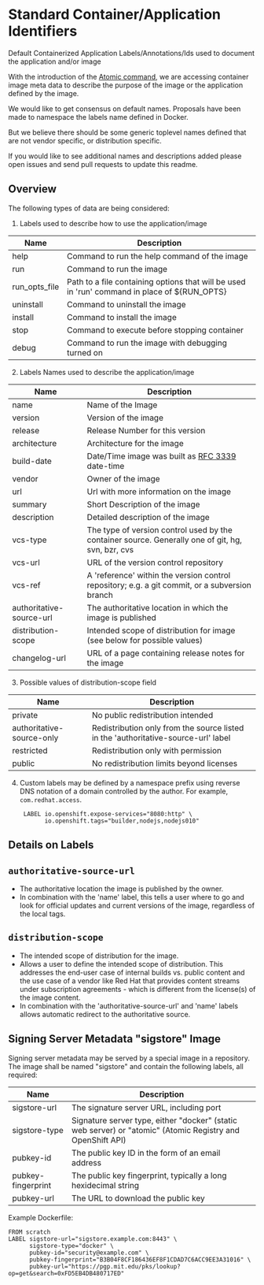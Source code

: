 # Standard Container/Application Identifiers
Default Containerized Application Labels/Annotations/Ids used to document the application and/or image

With the introduction of the [Atomic command](http://developerblog.redhat.com/2015/04/21/introducing-the-atomic-command/), we are accessing container image meta data to describe the purpose of the image or the application defined by the image.

We would like to get consensus on default names.  Proposals have been made to namespace the labels name defined
in Docker.  

But we believe there should be some generic toplevel names defined that are not vendor specific, or
distribution specific.  

If you would like to see additional names and descriptions added please open issues and send pull requests to update this readme.

## Overview

The following types of data are being considered:

1. Labels used to describe how to use the application/image

 | Name        | Description                            |
 |-------------|----------------------------------------|
 | help        | Command to run the help command of the image|
 | run         | Command to run the image|
 | run_opts_file | Path to a file containing options that will be used in 'run' command in place of ${RUN_OPTS}|
 | uninstall   | Command to uninstall the image|
 | install     | Command to install the image|
 | stop        | Command to execute before stopping container|
 | debug       | Command to run the image with debugging turned on|

2. Labels Names used to describe the application/image

 | Name        | Description                            |
 |-------------|----------------------------------------|
 | name        | Name of the Image|
 | version     | Version of the image|
 | release     | Release Number for this version|
 | architecture| Architecture for the image|
 | build-date  | Date/Time image was built as [RFC 3339](https://tools.ietf.org/html/rfc3339) date-time|
 | vendor      | Owner of the image|
 | url         | Url with more information on the image|
 | summary     | Short Description of the image|
 | description | Detailed description of the image|
 | vcs-type    | The type of version control used by the container source. Generally one of git, hg, svn, bzr, cvs|
 | vcs-url     | URL of the version control repository|
 | vcs-ref     | A 'reference' within the version control repository; e.g. a git commit, or a subversion branch|
 | authoritative-source-url | The authoritative location in which the image is published|
 | distribution-scope  | Intended scope of distribution for image (see below for possible values)|
 | changelog-url | URL of a page containing release notes for the image|

3. Possible values of distribution-scope field

 |Name         | Description |
 |-------------|-------------|
 | private     | No public redistribution intended|
 | authoritative-source-only  | Redistribution only from the source listed in the 'authoritative-source-url' label|
 | restricted  | Redistribution only with permission|
 | public      | No redistribution limits beyond licenses|

4. Custom labels may be defined by a namespace prefix using reverse DNS notation of a domain controlled by the author. For example, `com.redhat.access`.

        LABEL io.openshift.expose-services="8080:http" \
              io.openshift.tags="builder,nodejs,nodejs010"

## Details on Labels

## `authoritative-source-url`
* The authoritative location the image is published by the owner.
* In combination with the 'name' label, this tells a user where to go and look for official updates and current versions of the image, regardless of the local tags.

## `distribution-scope`
* The intended scope of distribution for the image.
* Allows a user to define the intended scope of distribution. This addresses the end-user case of internal builds vs. public content and the use case of a vendor like Red Hat that provides content streams under subscription agreements - which is different from the license(s) of the image content.
* In combination with the 'authoritative-source-url' and 'name' labels allows automatic redirect to the authoritative source.

## Signing Server Metadata "sigstore" Image

Signing server metadata may be served by a special image in a repository. The image shall be named "sigstore" and contain the following labels, all required:

| Name               | Description                            |
|--------------------|----------------------------------------|
| sigstore-url       | The signature server URL, including port |
| sigstore-type      | Signature server type, either "docker" (static web server) or "atomic" (Atomic Registry and OpenShift API) |
| pubkey-id          | The public key ID in the form of an email address |
| pubkey-fingerprint | The public key fingerprint, typically a long hexidecimal string |
| pubkey-url         | The URL to download the public key |

Example Dockerfile:

```
FROM scratch
LABEL sigstore-url="sigstore.example.com:8443" \
      sigstore-type="docker" \
      pubkey-id="security@example.com" \
      pubkey-fingerprint="B3B04F8CF186436EF8F1CDAD7C6ACC9EE3A31016" \
      pubkey-url="https://pgp.mit.edu/pks/lookup?op=get&search=0xFD5EB4DB480717ED"
```
